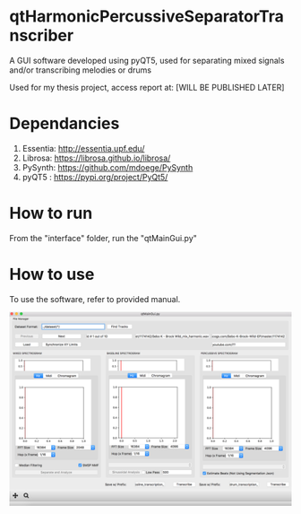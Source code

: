 # qtHarmonicPercussiveSeparatorTranscriber
A GUI software developed using pyQT5, used for separating mixed signals and/or transcribing melodies or drums

Used for my thesis project, access report at: [WILL BE PUBLISHED LATER]


# Dependancies
1. Essentia: http://essentia.upf.edu/
2. Librosa:  https://librosa.github.io/librosa/
3. PySynth:  https://github.com/mdoege/PySynth
4. pyQT5  :  https://pypi.org/project/PyQt5/

# How to run
From the "interface" folder, run the "qtMainGui.py"

# How to use
To use the software, refer to provided manual.

![alt text](https://github.com/behzadhaki/qtHarmonicPercussiveSeparatorTranscriber/blob/master/gui.png)

